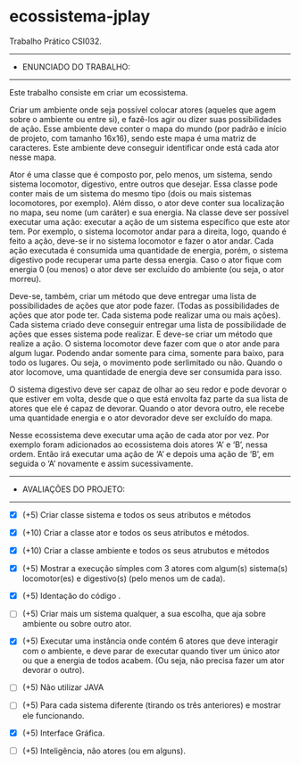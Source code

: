 # ecossistema-jplay

Trabalho Prático CSI032.


---------------------------
* ENUNCIADO DO TRABALHO:
---------------------------

Este trabalho consiste em criar um ecossistema.

   Criar um ambiente onde seja possível colocar atores (aqueles que agem sobre o ambiente ou entre si), e fazê-los agir ou dizer suas possibilidades de ação. Esse ambiente deve conter o mapa do mundo (por padrão e início de projeto, com tamanho 16x16), sendo este mapa é uma matriz de caracteres. Este ambiente deve conseguir identificar onde está cada ator nesse mapa.
    
   Ator é uma classe que é composto por, pelo menos, um sistema, sendo sistema locomotor, digestivo, entre outros que desejar. Essa classe pode conter mais de um sistema do mesmo tipo (dois ou mais sistemas locomotores, por exemplo). Além disso, o ator deve conter sua localização no mapa, seu nome (um caráter) e sua energia. Na classe deve ser possível executar uma ação: executar a ação de um sistema específico que este ator tem. Por exemplo, o sistema locomotor andar para a direita, logo, quando é feito a ação, deve-se ir no sistema locomotor e fazer o ator andar. Cada ação executada é consumida uma quantidade de energia, porém, o sistema digestivo pode recuperar uma parte dessa energia. Caso o ator fique com energia 0 (ou menos) o ator deve ser excluído do ambiente (ou seja, o ator morreu). 

   Deve-se, também, criar um método que deve entregar uma lista de possibilidades de ações que ator pode fazer. (Todas as possibilidades de ações que ator pode ter. Cada sistema pode realizar uma ou mais ações). Cada sistema criado deve conseguir entregar uma lista de possibilidade de ações que esses sistema pode realizar. E deve-se criar um método que realize a ação. O sistema locomotor deve fazer com que o ator ande para algum lugar. Podendo andar somente para cima, somente para baixo, para todo os lugares. Ou seja, o movimento pode serlimitado ou não. Quando o ator locomove, uma quantidade de energia deve ser consumida para isso. 

   O sistema digestivo deve ser capaz de olhar ao seu redor e pode devorar o que estiver em volta, desde que o que está envolta faz parte da sua lista de atores que ele é capaz de devorar. Quando o ator devora outro, ele recebe uma quantidade energia e o ator devorador deve ser excluído do mapa.
    
   Nesse ecossistema deve executar uma ação de cada ator por vez. Por exemplo foram adicionados ao ecossistema dois atores ‘A’ e ‘B’, nessa ordem. Então irá executar uma ação de ‘A’ e depois uma ação de ‘B’, em seguida o ‘A’ novamente e assim sucessivamente.

------------------------
* AVALIAÇÕES DO PROJETO:
------------------------

- [X] (+5)  Criar classe sistema e todos os seus atributos e métodos 
- [X] (+10) Criar a classe ator e todos os seus atributos e métodos.
- [X] (+10) Criar a classe ambiente e todos os seus atrubutos e métodos 
- [X] (+5)  Mostrar a execução símples com 3 atores com algum(s) sistema(s) locomotor(es) e digestivo(s) (pelo menos um de cada).
- [X] (+5)  Identação do código .
- [ ] (+5)  Criar mais um sistema qualquer, a sua escolha, que aja sobre ambiente ou sobre outro ator. 
- [X] (+5)  Executar uma instância onde contém 6 atores que deve interagir com o ambiente, e deve parar de executar quando tiver um único ator ou que a energia de todos acabem. (Ou seja, não precisa fazer um ator devorar o outro).

- [ ] (+5) Não utilizar JAVA
- [ ] (+5) Para cada sistema diferente (tirando os três anteriores) e mostrar ele funcionando.
- [X] (+5) Interface Gráfica.
- [ ] (+5) Inteligência, não atores (ou em alguns).
